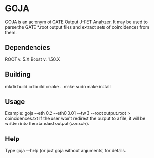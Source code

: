 # GOJA

GOJA is an acronym of GATE Output J-PET Analyzer. It may be used to
parse the GATE *.root output files and extract sets of coincidences
from them.

Dependencies
------------
ROOT v. 5.X
Boost v. 1.50.X

Building
--------
mkdir build
cd build
cmake ..
make
sudo make install

Usage
-----
Example:
goja --eth 0.2 --eth0 0.01 --tw 3 --root output.root > coincidences.txt
If the user won't redirect the output to a file, it will be written into the
standard output (console).

Help
----
Type goja --help (or just goja without arguments) for details.